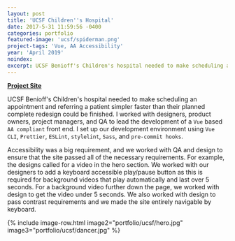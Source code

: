 ```yaml
---
layout: post
title: 'UCSF Children''s Hospital'
date: 2017-5-31 11:59:56 -0400
categories: portfolio
featured-image: 'ucsf/spiderman.png'
project-tags: 'Vue, AA Accessibility'
year: 'April 2019'
noindex: 
excerpt: UCSF Benioff's Children's hospital needed to make scheduling an appointment and referring a patient simpler faster than their planned complete redesign could be finished. I worked with designers, product owners, project managers, and QA to lead development of a `Vue` based `AA compliant` front end.
---
```


**[Project Site](https://about.ucsfbenioffchildrens.org/)**

UCSF Benioff's Children's hospital needed to make scheduling an appointment and referring a patient simpler faster than their planned complete redesign could be finished. I worked with designers, product owners, project managers, and QA to lead the development of a `Vue` based `AA compliant` front end. I set up our development environment using `Vue CLI`, `Prettier`, `ESLint`, `stylelint`, `Sass`, and `pre-commit hooks`.

Accessibility was a big requirement, and we worked with QA and design to ensure that the site passed all of the necessary requirements. For example, the designs called for a video in the hero section. We worked with our designers to add a keyboard accessible play/pause button as this is required for background videos that play automatically and last over 5 seconds. For a background video further down the page, we worked with design to get the video under 5 seconds. We also worked with design to pass contrast requirements and we made the site entirely navigable by keyboard. 

{% include image-row.html image2="portfolio/ucsf/hero.jpg" image3="portfolio/ucsf/dancer.jpg" %}





